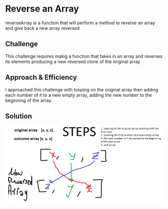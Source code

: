 # Reverse an Array

reverseArray is a function that will perform a method to reverse an array and give back a new array reversed  

## Challenge

This challenge requires makig a function that takes in an array and reverses its elements producing a new reversed clone of the original array 

## Approach & Efficiency

I approached this challenge with looping on the original array then adding each number of it to a new empty array, adding the new number to the beginning of the array.

## Solution
![whiteboarding](assets/cc01.PNG)